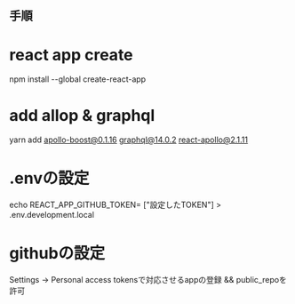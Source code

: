 ## 手順
# react app create
npm install --global create-react-app

# add allop & graphql
yarn add apollo-boost@0.1.16 graphql@14.0.2 react-apollo@2.1.11


# .envの設定
echo REACT_APP_GITHUB_TOKEN= ["設定したTOKEN"] > .env.development.local

# githubの設定
Settings -> Personal access tokensで対応させるappの登録 && public_repoを許可

